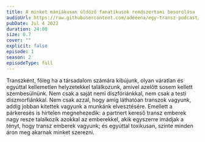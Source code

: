 ```yaml
---
title: A minket mániákusan üldöző fanatikusok rendszertani besorolása
audioUrl: https://raw.githubusercontent.com/adeeena/egy-transz-podcast/main/public/audio/etpc_S2E01.mp3
pubDate: Jul 4 2022
duration: 24:00
size: 0.7
cover: ""
explicit: false
episode: 1
season: 2
episodeType: full
---
```


Transzként, főleg ha a társadalom számára kibújunk, olyan váratlan és egyúttal kellemetlen helyzetekkel találkozunk, amivel azelőtt sosem kellett szembesülnünk. Nem csak a saját nemi diszfóriánkkal, nem csak a testi diszmorfiánkkal. Nem csak azzal, hogy amíg láthatóan transzok vagyunk, addig jobban kitettek vagyunk a munkánk elvesztésére. Emellett a párkeresés is hirtelen megnehezedik: a partnert kereső transz emberek nagy resze talalkozik azokkal az emberekkel, akik egyszerre imádjak a tényt, hogy transz emberek vagyunk; és egyúttal toxikusan, szinte minden áron meg akarnak minket szerezni.
